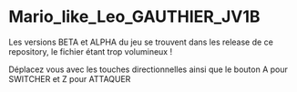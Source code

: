 # Mario_like_Leo_GAUTHIER_JV1B
Les versions BETA et ALPHA du jeu se trouvent dans les release de ce repository, le fichier étant trop volumineux !

Déplacez vous avec les touches directionnelles ainsi que le bouton A pour SWITCHER et Z pour ATTAQUER
